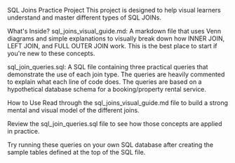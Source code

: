 SQL Joins Practice Project
This project is designed to help visual learners understand and master different types of SQL JOINs.

What's Inside?
sql_joins_visual_guide.md: A markdown file that uses Venn diagrams and simple explanations to visually break down how INNER JOIN, LEFT JOIN, and FULL OUTER JOIN work. This is the best place to start if you're new to these concepts.

sql_join_queries.sql: A SQL file containing three practical queries that demonstrate the use of each join type. The queries are heavily commented to explain what each line of code does. The queries are based on a hypothetical database schema for a booking/property rental service.

How to Use
Read through the sql_joins_visual_guide.md file to build a strong mental and visual model of the different joins.

Review the sql_join_queries.sql file to see how those concepts are applied in practice.

Try running these queries on your own SQL database after creating the sample tables defined at the top of the SQL file.